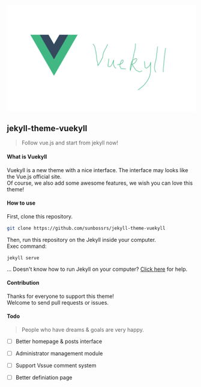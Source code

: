 ![Header](/img/readme_img.png)
## jekyll-theme-vuekyll
> Follow vue.js and start from jekyll now! 

#### What is Vuekyll
Vuekyll is a new theme with a nice interface. The interface may looks like the Vue.js official site.  
Of course, we also add some awesome features, we wish you can love this theme!

#### How to use
First, clone this repository.
```bash
git clone https://github.com/sunbossrs/jekyll-theme-vuekyll
```
Then, run this repository on the Jekyll inside your computer.  
Exec command:
```
jekyll serve
```
... Doesn't know how to run Jekyll on your computer? [Click here](https://jekyllrb.com/) for help.

#### Contribution
Thanks for everyone to support this theme!  
Welcome to send pull requests or issues.

#### Todo
> People who have dreams & goals are very happy.
- [ ] Better homepage & posts interface
- [ ] Administrator management module
- [ ] Support Vssue comment system
- [ ] Better definiation page

